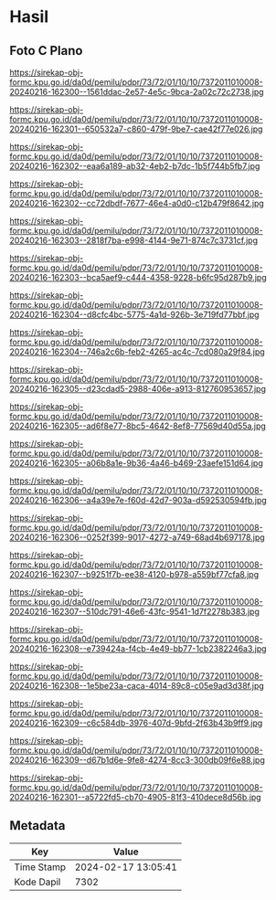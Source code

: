 # Hasil

## Foto C Plano

https://sirekap-obj-formc.kpu.go.id/da0d/pemilu/pdpr/73/72/01/10/10/7372011010008-20240216-162300--1561ddac-2e57-4e5c-9bca-2a02c72c2738.jpg

https://sirekap-obj-formc.kpu.go.id/da0d/pemilu/pdpr/73/72/01/10/10/7372011010008-20240216-162301--650532a7-c860-479f-9be7-cae42f77e026.jpg

https://sirekap-obj-formc.kpu.go.id/da0d/pemilu/pdpr/73/72/01/10/10/7372011010008-20240216-162302--eaa6a189-ab32-4eb2-b7dc-1b5f744b5fb7.jpg

https://sirekap-obj-formc.kpu.go.id/da0d/pemilu/pdpr/73/72/01/10/10/7372011010008-20240216-162302--cc72dbdf-7677-46e4-a0d0-c12b479f8642.jpg

https://sirekap-obj-formc.kpu.go.id/da0d/pemilu/pdpr/73/72/01/10/10/7372011010008-20240216-162303--2818f7ba-e998-4144-9e71-874c7c3731cf.jpg

https://sirekap-obj-formc.kpu.go.id/da0d/pemilu/pdpr/73/72/01/10/10/7372011010008-20240216-162303--bca5aef9-c444-4358-9228-b6fc95d287b9.jpg

https://sirekap-obj-formc.kpu.go.id/da0d/pemilu/pdpr/73/72/01/10/10/7372011010008-20240216-162304--d8cfc4bc-5775-4a1d-926b-3e719fd77bbf.jpg

https://sirekap-obj-formc.kpu.go.id/da0d/pemilu/pdpr/73/72/01/10/10/7372011010008-20240216-162304--746a2c6b-feb2-4265-ac4c-7cd080a29f84.jpg

https://sirekap-obj-formc.kpu.go.id/da0d/pemilu/pdpr/73/72/01/10/10/7372011010008-20240216-162305--d23cdad5-2988-406e-a913-812760953657.jpg

https://sirekap-obj-formc.kpu.go.id/da0d/pemilu/pdpr/73/72/01/10/10/7372011010008-20240216-162305--ad6f8e77-8bc5-4642-8ef8-77569d40d55a.jpg

https://sirekap-obj-formc.kpu.go.id/da0d/pemilu/pdpr/73/72/01/10/10/7372011010008-20240216-162305--a06b8a1e-9b36-4a46-b469-23aefe151d64.jpg

https://sirekap-obj-formc.kpu.go.id/da0d/pemilu/pdpr/73/72/01/10/10/7372011010008-20240216-162306--a4a39e7e-f60d-42d7-903a-d592530594fb.jpg

https://sirekap-obj-formc.kpu.go.id/da0d/pemilu/pdpr/73/72/01/10/10/7372011010008-20240216-162306--0252f399-9017-4272-a749-68ad4b697178.jpg

https://sirekap-obj-formc.kpu.go.id/da0d/pemilu/pdpr/73/72/01/10/10/7372011010008-20240216-162307--b9251f7b-ee38-4120-b978-a559bf77cfa8.jpg

https://sirekap-obj-formc.kpu.go.id/da0d/pemilu/pdpr/73/72/01/10/10/7372011010008-20240216-162307--510dc791-46e6-43fc-9541-1d7f2278b383.jpg

https://sirekap-obj-formc.kpu.go.id/da0d/pemilu/pdpr/73/72/01/10/10/7372011010008-20240216-162308--e739424a-f4cb-4e49-bb77-1cb2382246a3.jpg

https://sirekap-obj-formc.kpu.go.id/da0d/pemilu/pdpr/73/72/01/10/10/7372011010008-20240216-162308--1e5be23a-caca-4014-89c8-c05e9ad3d38f.jpg

https://sirekap-obj-formc.kpu.go.id/da0d/pemilu/pdpr/73/72/01/10/10/7372011010008-20240216-162309--c6c584db-3976-407d-9bfd-2f63b43b9ff9.jpg

https://sirekap-obj-formc.kpu.go.id/da0d/pemilu/pdpr/73/72/01/10/10/7372011010008-20240216-162309--d67b1d6e-9fe8-4274-8cc3-300db09f6e88.jpg

https://sirekap-obj-formc.kpu.go.id/da0d/pemilu/pdpr/73/72/01/10/10/7372011010008-20240216-162301--a5722fd5-cb70-4905-81f3-410dece8d56b.jpg


## Metadata

| Key        | Value               |
| ---------- | ------------------- |
| Time Stamp | 2024-02-17 13:05:41 |
| Kode Dapil | 7302                |



